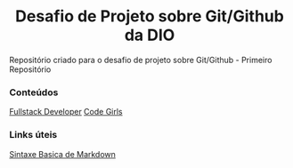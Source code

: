 <h1 align="center">Desafio de Projeto sobre Git/Github da DIO </h1>
Repositório criado para o desafio de projeto sobre Git/Github - Primeiro Repositório

### Conteúdos

[Fullstack Developer](https://github.com/elisalvsan/dio-desafio-github/tree/main/Santander%20Bootcamp%20Fullstack%20Developer)
[Code Girls](https://github.com/elisalvsan/dio-desafio-github/tree/main/M%C3%B3dulo%202)

### Links úteis
[Sintaxe Basica de Markdown](https://www.markdownguide.org/basic-syntax/)
